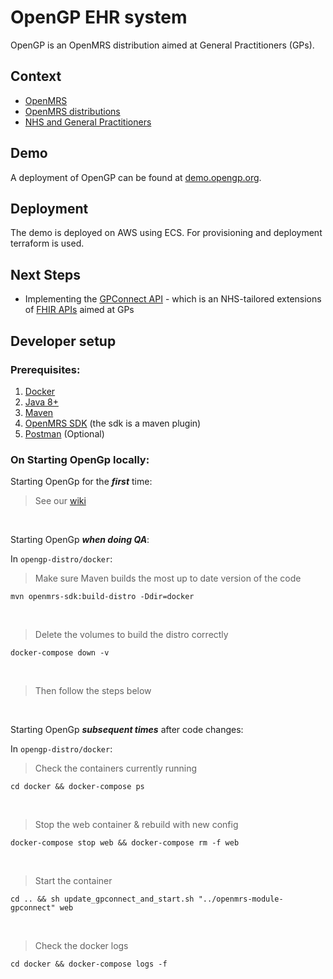 # OpenGP EHR system
OpenGP is an OpenMRS distribution aimed at General Practitioners (GPs).

## Context
* [OpenMRS](https://openmrs.org) 
* [OpenMRS distributions](https://wiki.openmrs.org/display/docs/OpenMRS+Distributions)
* [NHS and General Practitioners](https://www.healthcareers.nhs.uk/explore-roles/doctors/roles-doctors/general-practice-gp)

## Demo
A deployment of OpenGP can be found at [demo.opengp.org](http://demo.opengp.org).

## Deployment
The demo is deployed on AWS using ECS. For provisioning and deployment terraform is used.

## Next Steps
* Implementing the [GPConnect API](https://digital.nhs.uk/services/gp-connect) - which is an NHS-tailored extensions of [FHIR APIs](https://digital.nhs.uk/services/fhir-apis) aimed at GPs

## Developer setup

### Prerequisites:

1. [Docker](https://docs.docker.com/get-docker/)
2. [Java 8+](https://java.com/en/download/help/download_options.xml)
3. [Maven](https://maven.apache.org/install.html)
4. [OpenMRS SDK](https://wiki.openmrs.org/display/docs/OpenMRS+SDK#OpenMRSSDK-Installation) (the sdk is a maven plugin)  
5. [Postman](https://www.postman.com/downloads/) (Optional) 

### On Starting OpenGp locally:

Starting OpenGp for the ***first*** time:
> See our [wiki](https://github.com/Open-GP/opengp-distro/wiki/Onboarding-Developer-Setup)

<br/>

Starting OpenGp ***when doing QA***:

In ```opengp-distro/docker```:

> Make sure Maven builds the most up to date version of the code
```shell script
mvn openmrs-sdk:build-distro -Ddir=docker
```
<br/>

> Delete the volumes to build the distro correctly
```shell script
docker-compose down -v
```
<br/>

> Then follow the steps below

<br/>

Starting OpenGp ***subsequent times*** after code changes:

In ```opengp-distro/docker```:

> Check the containers currently running
```shell script
cd docker && docker-compose ps
```
<br/>

> Stop the web container & rebuild with new config
```shell script
docker-compose stop web && docker-compose rm -f web
```
<br/>

> Start the container
```shell script
cd .. && sh update_gpconnect_and_start.sh "../openmrs-module-gpconnect" web
```
<br/>

> Check the docker logs
```shell script
cd docker && docker-compose logs -f
```
